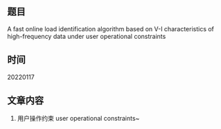 ## 题目
A fast online load identification algorithm based on V-I characteristics of high-frequency data under user operational constraints

## 时间
20220117

## 文章内容
1. 用户操作约束 user operational constraints~
